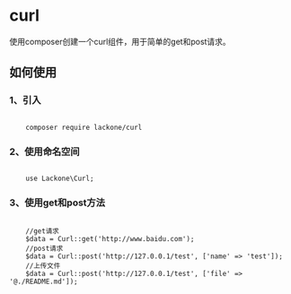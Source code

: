 # curl
使用composer创建一个curl组件，用于简单的get和post请求。


## 如何使用

### 1、引入
<code>
    composer require lackone/curl
</code>

### 2、使用命名空间
<code>
    use Lackone\Curl;
</code>

### 3、使用get和post方法
<code>
    //get请求
    $data = Curl::get('http://www.baidu.com');
    //post请求
    $data = Curl::post('http://127.0.0.1/test', ['name' => 'test']);
    //上传文件
    $data = Curl::post('http://127.0.0.1/test', ['file' => '@./README.md']);
</code>
